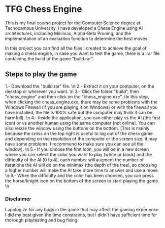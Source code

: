 # TFG Chess Engine
This is my final course project for the Computer Science degree at Tecnocampus University. I have developed a Chess Engine using AI architectures, including Minimax, Alpha-Beta Pruning, and the implementation of an evaluation function to determine the best moves.

In this project you can find all the files I created to achieve the goal of making a chess engine, in case you want to test the game, there is a .rar file containing the build of the game "build.rar". 

## Steps to play the game

1.- Download the "build.rar" file. \n
2.- Extract it on your computer, on the desktop or wherever you want. \n
3.- Click the folder "build", then "chess_engine" and then click on the "chess_engine.exe". (In this step, when clicking the chess_engine.exe, there may be some problems with the Windows Firewall (if you are playing it on Windows) or with the firewall you have installed, the file is 100% safe but the computer may think it can be harmfull). \n
4.- Inside the application, you can either play vs the AI (the first icon) or vs another human using the same computer (not online). You can also resize the window using the buttons on the bottom. (This is mainly because the cross on the top right is useful to log out of the chess game and depending on the resolution of the computer or the screen size, it may have some problems, I recommend to make sure you can see all the window). \n
5.- If you choose the first icon, you will be in a new screen where you can select the color you want to play (white or black) and the difficulty of the AI (0 to 4), each number will augment the number of iterations the AI will do on the minimax (the depth of the tree), so choosing a higher number will make the AI take more time to answer and use a move. \n
6.- When the difficulty and the color has been choosen, you can press the horse/knight icon on the bottom of the screen to start playing the game. \n

### Disclaimer
I apologize for any bugs in the game that may affect the gaming experience. I did my best given the time constraints, but I didn't have sufficient time for thorough playtesting and bug fixing.

